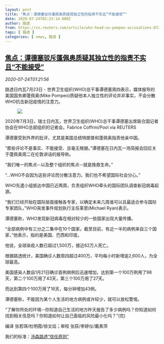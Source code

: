 ```yaml
---
layout: post
title: "焦点：谭德塞驳斥蓬佩奥质疑其独立性的指责不实且“不能接受”"
date: 2020-07-24T02:23:14.000Z
author: 路透
from: https://cn.reuters.com/article/who-head-us-pompeo-accusations-0724-idCNKCS24P02R
tags: [ 路透 ]
categories: [ news, 路透 ]
---
```

<!--1595557394000-->
[焦点：谭德塞驳斥蓬佩奥质疑其独立性的指责不实且“不能接受”](https://cn.reuters.com/article/who-head-us-pompeo-accusations-0724-idCNKCS24P02R)
------

<div>
<div><i>2020-07-24T01:21:56</i></div><div class="StandardArticleBody_body"><p>路透日内瓦7月23日 - 世界卫生组织(WHO)总干事谭德塞周四表示，媒体报导的美国国务卿蓬佩奥(Mike Pompeo)质疑他本人独立性的评论并非事实，不会分散WHO抗击新冠疫情的注意力。 </p><div class="PrimaryAsset_container"><div class="Image_container" tabindex="-1"><figure class="Image_zoom" style="padding-bottom:"><div class="LazyImage_container LazyImage_dark" style="background-image:none"><img src="//s2.reutersmedia.net/resources/r/?m=02&amp;d=20200724&amp;t=2&amp;i=1526930577&amp;r=LYNXNPEG6N01G&amp;w=600" aria-label="2020年7月3日，瑞士日内瓦，世界卫生组织(WHO)总干事谭德塞出席联合国记者协会在WHO总部组织的记者会。Fabrice Coffrini/Pool via REUTERS"/><div class="LazyImage_image LazyImage_fallback" style="background-image:url(//s2.reutersmedia.net/resources/r/?m=02&amp;d=20200724&amp;t=2&amp;i=1526930577&amp;r=LYNXNPEG6N01G&amp;w=600);background-position:center center;background-color:inherit"></div></div><div class="Image_expand-button" aria-label="Expand Image Slideshow" role="button" tabindex="0"></div></figure><figcaption><div class="Image_caption"><span>2020年7月3日，瑞士日内瓦，世界卫生组织(WHO)总干事谭德塞出席联合国记者协会在WHO总部组织的记者会。Fabrice Coffrini/Pool via REUTERS</span></div></figcaption></div></div><p>谭德塞受到外界的批评，尤其是美国总统特朗普和蓬佩奥指责他亲中国。 </p><p>“那些评论不是事实、不能接受、且毫无根据。”谭德塞在日内瓦一场简报会回应关于蓬佩奥周二在伦敦讲话的报导称。 </p><p>“我们唯一的焦点--以及整个组织的焦点--就是挽救生命。” </p><p>“...WHO不会因为这些评论而分散注意力。我们也不希望国际社会分心。” </p><p>WHO先遣小组抵达中国已近两周，负责组织WHO牵头的国际团队调查新冠病毒起源。 </p><p>“我们已经开始在国际层面接触各专家，以确定未来几周谁可以且最适合参与国际专家团队，”WHO突发事件规划执行主任莱恩(Michael Ryan)表示。 </p><p>谭德塞称，WHO发现新冠病毒在相对较少的一些国家出现大量传播。 </p><p>“全部病例中有三分之二集中在10个国家。截至目前，有近一半的病例来自三个国家，”他表示，指的是美国、巴西和印度。     </p><p>他说，全球染疫人数已超过1,500万，接近62万人死亡。 </p><p>根据路透统计，美国确诊人数周四超过400万，平均每小时新增逾2,600人，为全球最高。 </p><p>美国感染人数自1月21日确诊首例病例后迅速增加，达到第一个100万例用了98天，第二个100万用了43天，第三个100万用了27天。 </p><p>而达到第四个100万用了16天，每分钟增加43例。 </p><p>谭德塞称，不能因为某个人生活的地方病例或许较少，就可以放松警惕。 </p><p>“了解你所处的环境--你知道自己生活的地方昨天报告了多少病例吗？你知道如何找到相关信息吗？你知道如何让自己面临的风险最小化吗？”(完) </p><div class="Attribution_container"><div class="Attribution_attribution"><p class="Attribution_content">编译 张若琪/杜明霞/徐文焰；审校 张荻/李婷仪/戴素萍 </p></div></div><div class="StandardArticleBody_trustBadgeContainer"><span class="StandardArticleBody_trustBadgeTitle">我们的标准：</span><span class="trustBadgeUrl"><a href="https://www.thomsonreuters.cn/content/dam/openweb/documents/pdf/china/brochures/about-us-1.pdf">汤森路透“信任原则”</a></span></div></div>
</div>
